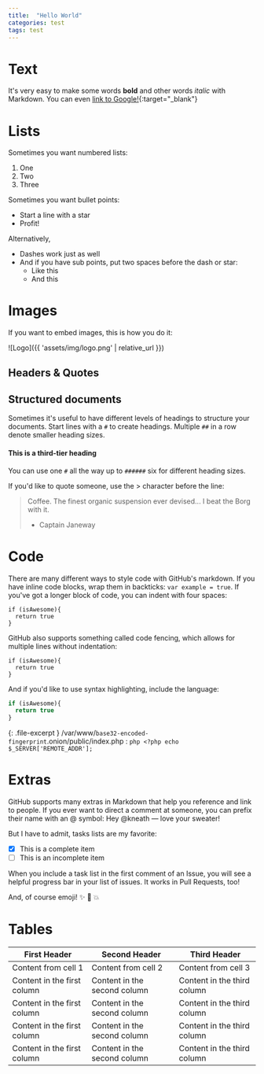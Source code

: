 ```yaml
---
title:  "Hello World"
categories: test
tags: test
---
```


# Text

It's very easy to make some words **bold** and other words *italic* with Markdown. You can even [link to Google!](http://google.com){:target="_blank"}

# Lists

Sometimes you want numbered lists:

1. One
2. Two
3. Three

Sometimes you want bullet points:

* Start a line with a star
* Profit!

Alternatively,

- Dashes work just as well
- And if you have sub points, put two spaces before the dash or star:
  - Like this
  - And this

# Images

If you want to embed images, this is how you do it:

![Logo]({{ 'assets/img/logo.png' | relative_url }})

## Headers & Quotes

## Structured documents

Sometimes it's useful to have different levels of headings to structure your documents. Start lines with a `#` to create headings. Multiple `##` in a row denote smaller heading sizes.

#### This is a third-tier heading

You can use one `#` all the way up to `######` six for different heading sizes.

If you'd like to quote someone, use the > character before the line:

> Coffee. The finest organic suspension ever devised... I beat the Borg with it.
> - Captain Janeway

# Code

There are many different ways to style code with GitHub's markdown. If you have inline code blocks, wrap them in backticks: `var example = true`.  If you've got a longer block of code, you can indent with four spaces:

    if (isAwesome){
      return true
    }

GitHub also supports something called code fencing, which allows for multiple lines without indentation:

```
if (isAwesome){
  return true
}
```

And if you'd like to use syntax highlighting, include the language:

```javascript
if (isAwesome){
  return true
}
```

{: .file-excerpt }
/var/www/`base32-encoded-fingerprint`.onion/public/index.php
:	```php
	<?php
	echo $_SERVER['REMOTE_ADDR'];
	```

# Extras

GitHub supports many extras in Markdown that help you reference and link to people. If you ever want to direct a comment at someone, you can prefix their name with an @ symbol: Hey @kneath — love your sweater!

But I have to admit, tasks lists are my favorite:

- [x] This is a complete item
- [ ] This is an incomplete item

When you include a task list in the first comment of an Issue, you will see a helpful progress bar in your list of issues. It works in Pull Requests, too!

And, of course emoji! :sparkles: :camel: :boom:

# Tables

First Header | Second Header | Third Header
------------ | ------------- | ------------
Content from cell 1 | Content from cell 2 | Content from cell 3
Content in the first column | Content in the second column | Content in the third column
Content in the first column | Content in the second column | Content in the third column
Content in the first column | Content in the second column | Content in the third column
Content in the first column | Content in the second column | Content in the third column


